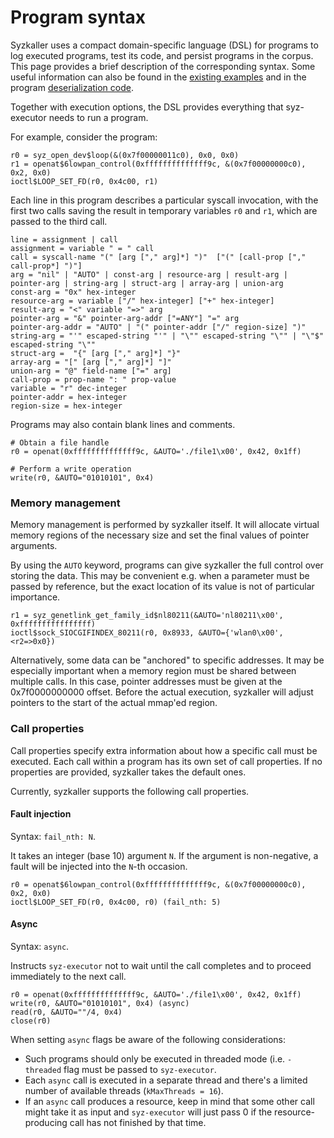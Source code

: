 # Program syntax

Syzkaller uses a compact domain-specific language (DSL) for programs
to log executed programs, test its code, and persist programs in the
corpus. This page provides a brief description of the corresponding
syntax. Some useful information can also be found in the
[existing examples](/sys/linux/test) and in the program
[deserialization code](/prog/encoding.go).

Together with execution options, the DSL provides everything that
syz-executor needs to run a program.

For example, consider the program:
```
r0 = syz_open_dev$loop(&(0x7f00000011c0), 0x0, 0x0)
r1 = openat$6lowpan_control(0xffffffffffffff9c, &(0x7f00000000c0), 0x2, 0x0)
ioctl$LOOP_SET_FD(r0, 0x4c00, r1)
```

Each line in this program describes a particular syscall invocation,
with the first two calls saving the result in temporary variables `r0`
and `r1`, which are passed to the third call.

```
line = assignment | call
assignment = variable " = " call
call = syscall-name "(" [arg ["," arg]*] ")"  ["(" [call-prop ["," call-prop*] ")"]
arg = "nil" | "AUTO" | const-arg | resource-arg | result-arg | pointer-arg | string-arg | struct-arg | array-arg | union-arg
const-arg = "0x" hex-integer
resource-arg = variable ["/" hex-integer] ["+" hex-integer]
result-arg = "<" variable "=>" arg
pointer-arg = "&" pointer-arg-addr ["=ANY"] "=" arg
pointer-arg-addr = "AUTO" | "(" pointer-addr ["/" region-size] ")"
string-arg = "'" escaped-string "'" | "\"" escaped-string "\"" | "\"$" escaped-string "\""
struct-arg =  "{" [arg ["," arg]*] "}"
array-arg = "[" [arg ["," arg]*] "]"
union-arg = "@" field-name ["=" arg]
call-prop = prop-name ": " prop-value
variable = "r" dec-integer
pointer-addr = hex-integer
region-size = hex-integer
```

Programs may also contain blank lines and comments.
```
# Obtain a file handle
r0 = openat(0xffffffffffffff9c, &AUTO='./file1\x00', 0x42, 0x1ff)

# Perform a write operation
write(r0, &AUTO="01010101", 0x4)
```

### Memory management

Memory management is performed by syzkaller itself. It will allocate
virtual memory regions of the necessary size and set the final values
of pointer arguments.

By using the `AUTO` keyword, programs can give syzkaller the full
control over storing the data. This may be convenient e.g. when a
parameter must be passed by reference, but the exact location of its
value is not of particular importance.

```
r1 = syz_genetlink_get_family_id$nl80211(&AUTO='nl80211\x00', 0xffffffffffffffff)
ioctl$sock_SIOCGIFINDEX_80211(r0, 0x8933, &AUTO={'wlan0\x00', <r2=>0x0})
```

Alternatively, some data can be "anchored" to specific addresses. It
may be especially important when a memory region must be shared
between multiple calls.  In this case, pointer addresses must be given
at the 0x7f0000000000 offset. Before the actual execution, syzkaller
will adjust pointers to the start of the actual mmap'ed region.

### Call properties

Call properties specify extra information about how a specific call
must be executed. Each call within a program has its own set of call
properties. If no properties are provided, syzkaller takes the default
ones.

Currently, syzkaller supports the following call properties.

#### Fault injection
Syntax: `fail_nth: N`.

It takes an integer (base 10) argument `N`. If the argument is
non-negative, a fault will be injected into the `N`-th occasion.

```
r0 = openat$6lowpan_control(0xffffffffffffff9c, &(0x7f00000000c0), 0x2, 0x0)
ioctl$LOOP_SET_FD(r0, 0x4c00, r0) (fail_nth: 5)
```

#### Async
Syntax: `async`.

Instructs `syz-executor` not to wait until the call completes and
to proceed immediately to the next call.

```
r0 = openat(0xffffffffffffff9c, &AUTO='./file1\x00', 0x42, 0x1ff)
write(r0, &AUTO="01010101", 0x4) (async)
read(r0, &AUTO=""/4, 0x4)
close(r0)
```

When setting `async` flags be aware of the following considerations:
* Such programs should only be executed in threaded mode (i.e. `-threaded`
flag must be passed to `syz-executor`.
* Each `async` call is executed in a separate thread and there's a
limited number of available threads (`kMaxThreads = 16`).
* If an `async` call produces a resource, keep in mind that some other call
might take it as input and `syz-executor` will just pass 0 if the resource-
producing call has not finished by that time.
